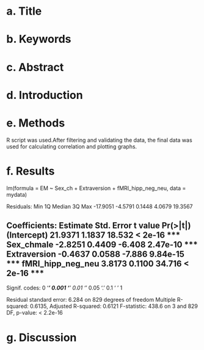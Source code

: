 # a.	Title
# b.	Keywords
# c.	Abstract
# d.	Introduction
# e.	Methods
R script was used.After filtering and validating the data, the final data was used for calculating correlation and plotting graphs.

# f.	Results
lm(formula = EM ~ Sex_ch + Extraversion + fMRI_hipp_neg_neu, 
    data = mydata)

Residuals:
     Min       1Q   Median       3Q      Max 
-17.9051  -4.5791   0.1448   4.0679  19.3567 

Coefficients:
                  Estimate Std. Error t value Pr(>|t|)    
(Intercept)        21.9371     1.1837  18.532  < 2e-16 ***
Sex_chmale         -2.8251     0.4409  -6.408 2.47e-10 ***
Extraversion       -0.4637     0.0588  -7.886 9.84e-15 ***
fMRI_hipp_neg_neu   3.8173     0.1100  34.716  < 2e-16 ***
---
Signif. codes:  0 ‘***’ 0.001 ‘**’ 0.01 ‘*’ 0.05 ‘.’ 0.1 ‘ ’ 1

Residual standard error: 6.284 on 829 degrees of freedom
Multiple R-squared:  0.6135,	Adjusted R-squared:  0.6121 
F-statistic: 438.6 on 3 and 829 DF,  p-value: < 2.2e-16

# g.	Discussion 




